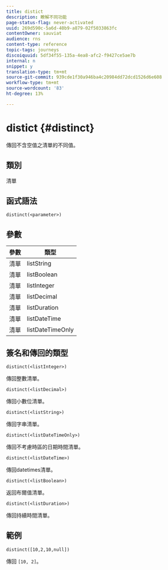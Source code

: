 ```yaml
---
title: distict
description: 瞭解不同功能
page-status-flag: never-activated
uuid: 269d590c-5a6d-40b9-a879-02f5033863fc
contentOwner: sauviat
audience: rns
content-type: reference
topic-tags: journeys
discoiquuid: 5df34f55-135a-4ea8-afc2-f9427ce5ae7b
internal: n
snippet: y
translation-type: tm+mt
source-git-commit: 939cde1f30a946ba4c20984dd72dcd1526d6e608
workflow-type: tm+mt
source-wordcount: '83'
ht-degree: 13%

---
```



# distict {#distinct}

傳回不含空值之清單的不同值。

## 類別

清單

## 函式語法

`distinct(<parameter>)`

## 參數

| 參數 | 類型 |
|-----------|------------------|
| 清單 | listString |
| 清單 | listBoolean |
| 清單 | listInteger |
| 清單 | listDecimal |
| 清單 | listDuration |
| 清單 | listDateTime |
| 清單 | listDateTimeOnly |

## 簽名和傳回的類型

`distinct(<listInteger>)`

傳回整數清單。

`distinct(<listDecimal>)`

傳回小數位清單。

`distinct(<listString>)`

傳回字串清單。

`distinct(<listDateTimeOnly>)`

傳回不考慮時區的日期時間清單。

`distinct(<listDateTime>)`

傳回datetimes清單。

`distinct(<listBoolean>)`

返回布爾值清單。

`distinct(<listDuration>)`

傳回持續時間清單。

## 範例

`distinct([10,2,10,null])`

傳回 `[10, 2]`。
